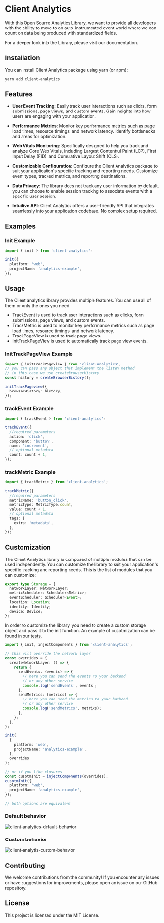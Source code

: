 # Client Analytics

With this Open Source Analytics Library, we want to provide all developers with the ability to move to an auto-instrumented event world where we can count on data being produced with standardized fields.

For a deeper look into the Library, please visit our documentation.

## Installation

You can install Client Analytics package using yarn (or npm):

```bash
yarn add client-analytics
```

## Features

- **User Event Tracking**: Easily track user interactions such as clicks, form submissions, page views, and custom events. Gain insights into how users are engaging with your application.

- **Performance Metrics**: Monitor key performance metrics such as page load times, resource timings, and network latency. Identify bottlenecks and areas for optimization.

- **Web Vitals Monitoring**: Specifically designed to help you track and analyze Core Web Vitals, including Largest Contentful Paint (LCP), First Input Delay (FID), and Cumulative Layout Shift (CLS).

- **Customizable Configuration**: Configure the Client Analytics package to suit your application's specific tracking and reporting needs. Customize event types, tracked metrics, and reporting destinations.

- **Data Privacy**: The library does not track any user information by default. you can choose to enable session tracking to associate events with a specific user session.

- **Intuitive API**: Client Analytics offers a user-friendly API that integrates seamlessly into your application codebase. No complex setup required.

## Examples

### Init Example

```typescript
import { init } from 'client-analytics';

init({
  platform: 'web',
  projectName: 'analytics-example',
});
```

## Usage

The Client analytics library provides multiple features. You can use all of them or only the ones you need.

- TrackEvent is used to track user interactions such as clicks, form submissions, page views, and custom events.
- TrackMetric is used to monitor key performance metrics such as page load times, resource timings, and network latency.
- TrackPageView is used to track page views.
- InitTrackPageView is used to automatically track page view events.

### InitTrackPageView Example

```typescript
import { initTrackPageview } from 'client-analytics';
// you can pass any object that implement the listen method
// in this case we use createBrowserHistory
const history = createBrowserHistory();

initTrackPageview({
  browserHistory: history,
});
```

### trackEvent Example

```typescript
import { trackEvent } from 'client-analytics';

trackEvent({
  //required parameters
  action: 'click',
  component: 'button',
  name: 'increment',
  // optional metadata
  count: count + 1,
});
```

### trackMetric Example

```typescript
import { trackMetric } from 'client-analytics';

trackMetric({
  //required parameters
  metricName: 'button_click',
  metricType: MetricType.count,
  value: count + 1,
  // optional metadata
  tags: {
    extra: 'metadata',
  },
});
```

## Customization

The Client Analytics library is composed of multiple modules that can be used independently. You can customize the library to suit your application's specific tracking and reporting needs.
This is the list of modules that you can customize:

```typescript
export type Storage = {
  networkLayer: NetworkLayer;
  metricScheduler: Scheduler<Metric>;
  eventScheduler: Scheduler<Event>;
  location: Location;
  identity: Identity;
  device: Device;
};
```

In order to customize the library, you need to create a custom storage object and pass it to the init function.
An example of cusotmization can be found in our [tests](./src/storage/storage.test.ts).

```typescript
import { init, injectComponents } from 'client-analytics';

// this will override the network layer
const overrides = {
  createNetworkLayer: () => {
    return {
      sendEvents: (events) => {
        // here you can send the events to your backend
        // or any other service
        console.log('sendEvents', events);
      },
      sendMetrics: (metrics) => {
        // here you can send the metrics to your backend
        // or any other service
        console.log('sendMetrics', metrics);
      },
    };
  },
};

init(
  {
    platform: 'web',
    projectName: 'analytics-example',
  },
  overrides
);

// or if you like closures
const cusotmInit = injectComponents(overrides);
cusotmInit({
  platform: 'web',
  projectName: 'analytics-example',
});

// both options are equivalent
```

### Default behavior

![client-analytics-default-behavior](https://github.com/coinbase/client-analytics/assets/138020133/d5ecab57-4988-4a8f-b872-82cb099f37c9)

### Custom behavior

![client-analytis-custom-behavior](https://github.com/coinbase/client-analytics/assets/138020133/8af12013-c198-4cef-a204-b23cf268f0d1)

## Contributing

We welcome contributions from the community! If you encounter any issues or have suggestions for improvements, please open an issue on our GitHub repository.

## License

This project is licensed under the MIT License.

